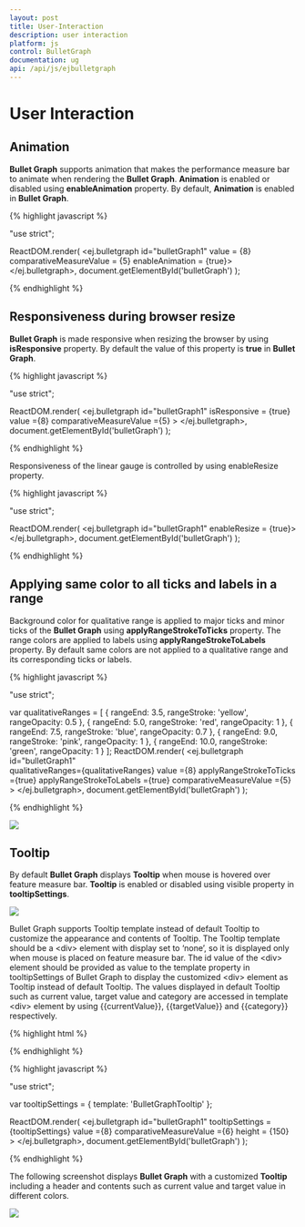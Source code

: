 ```yaml
---
layout: post
title: User-Interaction
description: user interaction
platform: js
control: BulletGraph	
documentation: ug
api: /api/js/ejbulletgraph
---
```


# User Interaction

## Animation

**Bullet Graph** supports animation that makes the performance measure bar to animate when rendering the **Bullet Graph**. **Animation** is enabled or disabled using **enableAnimation** property. By default, **Animation** is enabled in **Bullet Graph**.

{% highlight javascript %}

"use strict";

 ReactDOM.render(
            <ej.bulletgraph id="bulletGraph1"
                            value = {8}					
                            comparativeMeasureValue = {5}
                            enableAnimation = {true}>
            </ej.bulletgraph>,
            document.getElementById('bulletGraph')
            );



{% endhighlight %}

## Responsiveness during browser resize

**Bullet Graph** is made responsive when resizing the browser by using **isResponsive** property. By default the value of this property is **true** in **Bullet Graph**.

{% highlight javascript %}

"use strict";

ReactDOM.render(
            <ej.bulletgraph id="bulletGraph1" isResponsive = {true} value ={8}
                comparativeMeasureValue ={5} >
            </ej.bulletgraph>,
            document.getElementById('bulletGraph')
            );



{% endhighlight %}


Responsiveness of the linear gauge is controlled by using enableResize property.


{% highlight javascript %}

"use strict";

ReactDOM.render(
            <ej.bulletgraph id="bulletGraph1" enableResize = {true}>
            </ej.bulletgraph>,
            document.getElementById('bulletGraph')
);

{% endhighlight %}




## Applying same color to all ticks and labels in a range

Background color for qualitative range is applied to major ticks and minor ticks of the **Bullet Graph** using **applyRangeStrokeToTicks** property. The range colors are applied to labels using **applyRangeStrokeToLabels** property. By default same colors are not applied to a qualitative range and its corresponding ticks or labels.

{% highlight javascript %}

"use strict";

var qualitativeRanges = [
                       { rangeEnd: 3.5, rangeStroke: 'yellow', rangeOpacity: 0.5 },
                       { rangeEnd: 5.0, rangeStroke: 'red', rangeOpacity: 1 },
                       { rangeEnd: 7.5, rangeStroke: 'blue', rangeOpacity: 0.7 },
                       { rangeEnd: 9.0, rangeStroke: 'pink', rangeOpacity: 1 },
                       { rangeEnd: 10.0, rangeStroke: 'green', rangeOpacity: 1 }
    ];
ReactDOM.render(
            <ej.bulletgraph id="bulletGraph1"		                                
                 qualitativeRanges={qualitativeRanges}
                 value ={8}	applyRangeStrokeToTicks ={true}	applyRangeStrokeToLabels ={true}
                 comparativeMeasureValue ={5} >
            </ej.bulletgraph>,
            document.getElementById('bulletGraph')
            );



{% endhighlight %}

![](/js/BulletGraph/User-Interaction_images/User-Interaction_img1.png) 

## Tooltip

By default **Bullet Graph** displays **Tooltip** when mouse is hovered over feature measure bar. **Tooltip** is enabled or disabled using visible property in **tooltipSettings**.

![](/js/BulletGraph/User-Interaction_images/User-Interaction_img2.png) 

Bullet Graph supports Tooltip template instead of default Tooltip to customize the appearance and contents of Tooltip. The Tooltip template should be a &lt;div&gt; element with display set to ‘none’, so it is displayed only when mouse is placed on feature measure bar. The id value of the &lt;div&gt; element should be provided as value to the template property in tooltipSettings of Bullet Graph to display the customized &lt;div&gt; element as Tooltip instead of default Tooltip. The values displayed in default Tooltip such as current value, target value and category are accessed in template &lt;div&gt; element by using {{currentValue}}, {{targetValue}} and {{category}} respectively.

{% highlight html %}

<div id="BulletGraphTooltip" style="display:none; width:125px; padding-top: 10px; padding-bottom:10px; color: blue"> 
    <div align="center" style="color:blue; font-weight:bold"> Sales </div> 
    <table style="color:green"> <tr> <td> Current </td> <td> : </td> </tr> <tr> <td> Target </td> <td> : </td> </tr> </table> 
</div>

{% endhighlight %}

{% highlight javascript %}

"use strict";

var tooltipSettings = { template: 'BulletGraphTooltip' };

ReactDOM.render(
            <ej.bulletgraph id="bulletGraph1" tooltipSettings = {tooltipSettings}	                value ={8}	comparativeMeasureValue ={6} height = {150} >
            </ej.bulletgraph>,
            document.getElementById('bulletGraph')
);  

{% endhighlight %}

The following screenshot displays **Bullet Graph** with a customized **Tooltip** including a header and contents such as current value and target value in different colors.

![](/js/BulletGraph/User-Interaction_images/User-Interaction_img3.png) 

